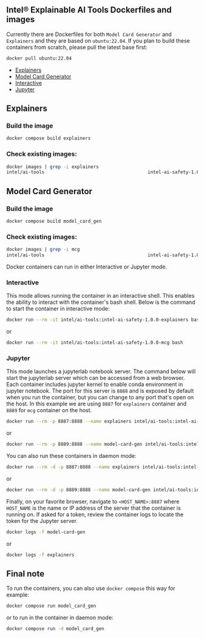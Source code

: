 ## Intel® Explainable AI Tools Dockerfiles and images
Currently there are Dockerfiles for both `Model Card Generator` and `Explainers` and they are based on `ubuntu:22.04`.
If you plan to build these containers from scratch, please pull the latest base first:
```bash
docker pull ubuntu:22.04
```

* [Explainers](#explainers)
* [Model Card Generator](#model-card-generator)
* [Interactive](#interactive)
* [Jupyter](#jupyter)

## Explainers

### Build the image
```bash
docker compose build explainers
```

### Check existing images:
```bash
docker images | grep -i explainers
intel/ai-tools                                      intel-ai-safety-1.0.0-explainers           d8219a0cf128   About an hour ago    3.24GB
```

## Model Card Generator

### Build the image
```bash
docker compose build model_card_gen
```

### Check existing images:
```bash
docker images | grep -i mcg
intel/ai-tools                                      intel-ai-safety-1.0.0-mcg                  82bdf7b239cc   About a minute ago   3.02GB
```

Docker containers can run in either Interactive or Jupyter mode.

### Interactive
This mode allows running the container in an interactive shell. This enables the ability to interact with the container's bash shell. Below is the command to start the container in interactive mode:

```bash
docker run --rm -it intel/ai-tools:intel-ai-safety-1.0.0-explainers bash
```
or
```bash
docker run --rm -it intel/ai-tools:intel-ai-safety-1.0.0-mcg bash
```

### Jupyter
This mode launches a jupyterlab notebook server. The command below will start the jupyterlab server which can be accessed from a web browser. Each container includes jupyter kernel to enable conda environment in jupyter notebook. The port for this server is `8888` and is exposed by default when you run the container, but you can change to any port that's open on the host. In this example we are using `8887` for `explainers` container and `8889` for `mcg` container on the host.

```bash
docker run --rm -p 8887:8888 --name explainers intel/ai-tools:intel-ai-safety-1.0.0-explainers
```
or
```bash
docker run --rm -p 8889:8888 --name model-card-gen intel/ai-tools:intel-ai-safety-1.0.0-mcg
```

You can also run these containers in daemon mode:
```bash
docker run --rm -d -p 8887:8888 --name explainers intel/ai-tools:intel-ai-safety-1.0.0-explainers
```
or
```bash
docker run --rm -d -p 8889:8888 --name model-card-gen intel/ai-tools:intel-ai-safety-1.0.0-mcg
```

Finally, on your favorite browser, navigate to `<HOST_NAME>:8887` where `HOST_NAME` is the name or IP address of the server that the container is running on. If asked for a token, review the container logs to locate the token for the Jupyter server.

```bash
docker logs -f model-card-gen
```
or
```bash
docker logs -f explainers
```

## Final note
To run the containers, you can also use `docker compose` this way for example:
```bash
docker compose run model_card_gen
```
or to run in the container in daemon mode:
```bash
docker compose run -d model_card_gen
```

